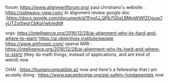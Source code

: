 forum:
https://www.alignmentforum.org/
paul christiano's website : https://sideways-view.com/ 
Ai alignment review google doc :https://docs.google.com/document/d/1Fng1J_QPb7GEeLBMmWWfZOguw7yUTZot0egrCbKpVwk/edit#

orgs:
https://intelligence.org/2016/12/28/ai-alignment-why-its-hard-and-where-to-start/
https://ai.objectives.institute/people
https://www.anthropic.com/
openai
MIRI : https://intelligence.org/2016/12/28/ai-alignment-why-its-hard-and-where-to-start/ (they do math things, instead of applications, and are kind of weird)
now


CHAI : https://humancompatible.ai/
now
and here's a fellowship that I am acutally doing : https://www.eacambridge.org/agi-safety-fundamentals
now
